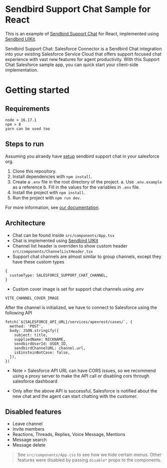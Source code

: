 # Sendbird Support Chat Sample for React
This is an example of [Sendbird Support Chat](https://sendbird.com/docs/support-chat/v1/overview) for React, implemented using [Sendbird UIKit](https://sendbird.com/docs/uikit/v3/react/overview).
<p>
Sendbird Support Chat: Salesforce Connector is a Sendbird Chat integration into your existing Salesforce Service Cloud that offers support focused chat experience with vast new features for agent productivity. With this Support Chat Salesforce sample app, you can quick start your client-side implementation.
</p>

# Getting started

## Requirements

```
node > 16.17.1
npm > 8
yarn can be used too
```

## Steps to run

Assuming you alraedy have [setup](https://sendbird.com/docs/support-chat/v1/overview)
sendbird support chat in your salesforce org.

1. Clone this repository.
2. Install dependencies with `npm install`.
3. Create a `.env` file in the root directory of the project.
  a. Use `.env.example` as a reference
  b. Fill in the values for the variables in `.env` file.
4. Install the project with `npm install`.
5. Run the project with `npm run dev`.

For more information, see [our documentation](https://sendbird.com/docs/support-chat/v1/salesforce-connector/integrate-with-salesforce-service-cloud#2-step-5-client-side-implementation).

## Architecture

* Chat can be found inside `src/components/App.tsx`
* Chat is implemented using [Sendbird UIKit](https://sendbird.com/docs/uikit/v3/react/overview)
* Channel list header is overriden to show custom header `src/components/ChannelListHeader.tsx`
* Support chat channels are almost similar to group channels, except they have these custom types
```
{
  customType: SALESFORCE_SUPPORT_CHAT_CHANNEL,
}
```
* Custom cover image is set for support chat channels using .env
```
VITE_CHANNEL_COVER_IMAGE
```

After the channel is initialized, we have to connect to Salesforce using the following API
```
fetch(`${SALESFORCE_API_URL}/services/apexrest/cases/`, {
  method: 'POST',
  body: JSON.stringify({
    subject: title,
    suppliedName: NICKNAME,
    sendbirdUserId: USER_ID,
    sendbirdChannelURL: channel.url,
    isEinsteinBotCase: false,
  }),
})
```
* Note > Salesforce API URL can have CORS issues, so we recommend using a proxy server to make the API call or disabling cors through salesforce dashboard

* Only after the above API is successful, Salesforce is notified about the new chat and the agent can start chatting with the customer.

## Disabled features

* Leave channel
* Invite members
* Reactions, Threads, Replies, Voice Message, Mentions
* Message search
* Message delete

> See `src/components/App.css` to see how we hide certain menus.
> Other features were disabled by passing `disable*` props to the components.
